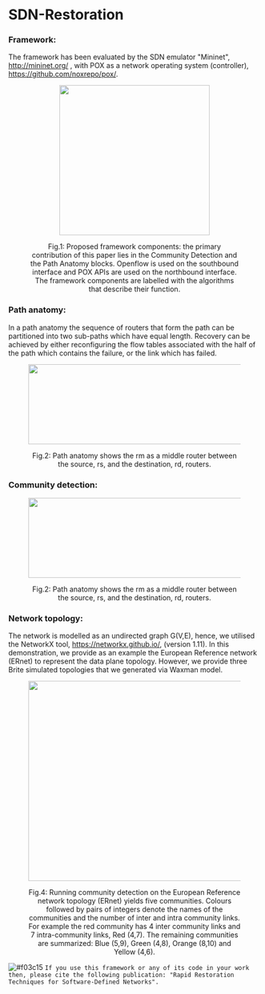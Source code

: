# SDN-Restoration

### Framework:
The framework has been evaluated by the SDN emulator "Mininet", http://mininet.org/ , with POX as a network operating system
(controller), https://github.com/noxrepo/pox/.
<div class="container">
  <div class="subcontainer">
    <figure>
      <p align="center">
      <img  src="https://user-images.githubusercontent.com/12594727/79400075-0e8d4400-7f7d-11ea-9315-b01b57f44d7c.png" width="300" height="300"/>
      <figcaption><p align="center">Fig.1: Proposed framework components: the primary contribution of this paper lies in the Community Detection and the Path Anatomy blocks. Openflow is used on the southbound interface and POX APIs are used on the northbound interface. The framework components are labelled with the algorithms that describe their function.</figcaption>
    </figure>
  </div>
</div>

### Path anatomy: 
In a path anatomy the sequence of routers that form the path can be partitioned into two sub-paths which have equal length. Recovery can be achieved by either reconfiguring the flow tables associated with the half of the path which contains the failure, or the link which has failed.
<div class="container">
  <div class="subcontainer">
    <figure>
      <p align="center">
      <img  src="https://user-images.githubusercontent.com/12594727/79400752-fdddcd80-7f7e-11ea-89eb-e6bd8b49ccac.png" width="450" height="160"/>
      <figcaption><p align="center">Fig.2: Path anatomy shows the rm as a middle router between the source, rs, and the destination, rd, routers.</figcaption>
    </figure>
  </div>
</div>

### Community detection: 

<div class="container">
  <div class="subcontainer">
    <figure>
      <p align="center">
      <img  src="https://user-images.githubusercontent.com/12594727/79401131-2914ec80-7f80-11ea-8435-662617e618d1.png" width="450" height="160"/>
      <figcaption><p align="center">Fig.2: Path anatomy shows the rm as a middle router between the source, rs, and the destination, rd, routers.</figcaption>
    </figure>
  </div>
</div>



### Network topology: 
The network is modelled as an undirected graph G(V,E), hence, we utilised the NetworkX tool, https://networkx.github.io/, (version 1.11). In this demonstration, we provide as an example the European Reference network (ERnet) to represent the data plane topology. However, we provide three Brite simulated topologies that we generated via Waxman model.
 <div class="container">
  <div class="subcontainer">
    <figure>
      <p align="center">
<img  src= "https://user-images.githubusercontent.com/12594727/79400322-d20e1800-7f7d-11ea-9a51-dcb4d625e2d8.png"
     width="500" height="400"/>
        <figcaption><p align="center">Fig.4: Running community detection on the European Reference network topology (ERnet)
yields five communities. Colours followed by pairs of integers 
denote the names of the communities and the number of inter and intra community links. For example the red community has 4 inter community links and 7 intra-community links, Red (4,7).
The remaining communities are summarized: Blue (5,9), Green (4,8), Orange (8,10) and Yellow (4,6).</figcaption>
    </figure>
  </div>
</div>


![#f03c15](https://placehold.it/15/f03c15/000000?text=+) `If you use this framework or any of its code in your work then, please cite the following publication: "Rapid Restoration Techniques for Software-Defined Networks".`
